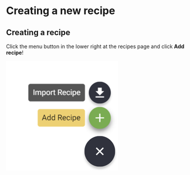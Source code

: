 # Creating a new recipe

## Creating a recipe

Click the menu button in the lower right at the recipes page and click **Add recipe**!

![](../.gitbook/assets/image%20%287%29.png)

